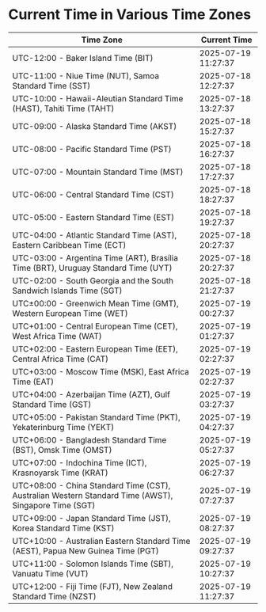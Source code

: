 # Current Time in Various Time Zones

| Time Zone | Current Time |
|-----------|--------------|
| UTC-12:00 - Baker Island Time (BIT) | 2025-07-19 11:27:37 |
| UTC-11:00 - Niue Time (NUT), Samoa Standard Time (SST) | 2025-07-18 12:27:37 |
| UTC-10:00 - Hawaii-Aleutian Standard Time (HAST), Tahiti Time (TAHT) | 2025-07-18 13:27:37 |
| UTC-09:00 - Alaska Standard Time (AKST) | 2025-07-18 15:27:37 |
| UTC-08:00 - Pacific Standard Time (PST) | 2025-07-18 16:27:37 |
| UTC-07:00 - Mountain Standard Time (MST) | 2025-07-18 17:27:37 |
| UTC-06:00 - Central Standard Time (CST) | 2025-07-18 18:27:37 |
| UTC-05:00 - Eastern Standard Time (EST) | 2025-07-18 19:27:37 |
| UTC-04:00 - Atlantic Standard Time (AST), Eastern Caribbean Time (ECT) | 2025-07-18 20:27:37 |
| UTC-03:00 - Argentina Time (ART), Brasília Time (BRT), Uruguay Standard Time (UYT) | 2025-07-18 20:27:37 |
| UTC-02:00 - South Georgia and the South Sandwich Islands Time (SGT) | 2025-07-18 21:27:37 |
| UTC±00:00 - Greenwich Mean Time (GMT), Western European Time (WET) | 2025-07-19 00:27:37 |
| UTC+01:00 - Central European Time (CET), West Africa Time (WAT) | 2025-07-19 01:27:37 |
| UTC+02:00 - Eastern European Time (EET), Central Africa Time (CAT) | 2025-07-19 02:27:37 |
| UTC+03:00 - Moscow Time (MSK), East Africa Time (EAT) | 2025-07-19 02:27:37 |
| UTC+04:00 - Azerbaijan Time (AZT), Gulf Standard Time (GST) | 2025-07-19 03:27:37 |
| UTC+05:00 - Pakistan Standard Time (PKT), Yekaterinburg Time (YEKT) | 2025-07-19 04:27:37 |
| UTC+06:00 - Bangladesh Standard Time (BST), Omsk Time (OMST) | 2025-07-19 05:27:37 |
| UTC+07:00 - Indochina Time (ICT), Krasnoyarsk Time (KRAT) | 2025-07-19 06:27:37 |
| UTC+08:00 - China Standard Time (CST), Australian Western Standard Time (AWST), Singapore Time (SGT) | 2025-07-19 07:27:37 |
| UTC+09:00 - Japan Standard Time (JST), Korea Standard Time (KST) | 2025-07-19 08:27:37 |
| UTC+10:00 - Australian Eastern Standard Time (AEST), Papua New Guinea Time (PGT) | 2025-07-19 09:27:37 |
| UTC+11:00 - Solomon Islands Time (SBT), Vanuatu Time (VUT) | 2025-07-19 10:27:37 |
| UTC+12:00 - Fiji Time (FJT), New Zealand Standard Time (NZST) | 2025-07-19 11:27:37 |
